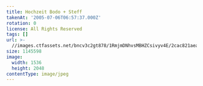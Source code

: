 ```yaml
---
title: Hochzeit Bodo + Steff
takenAt: '2005-07-06T06:57:37.000Z'
rotation: 0
license: All Rights Reserved
tags: []
url: >-
  //images.ctfassets.net/bncv3c2gt878/1RmjmDNhvsMBHZCsivyv4E/2cac821aea9d95c51e39efab38c882b5/hochzeit-bodo--steff_4560369566_o
size: 1145598
image:
  width: 1536
  height: 2048
contentType: image/jpeg
---
```


